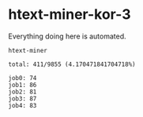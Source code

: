 # htext-miner-kor-3

Everything doing here is automated.

```
htext-miner

total: 411/9855 (4.170471841704718%)

job0: 74
job1: 86
job2: 81
job3: 87
job4: 83
```